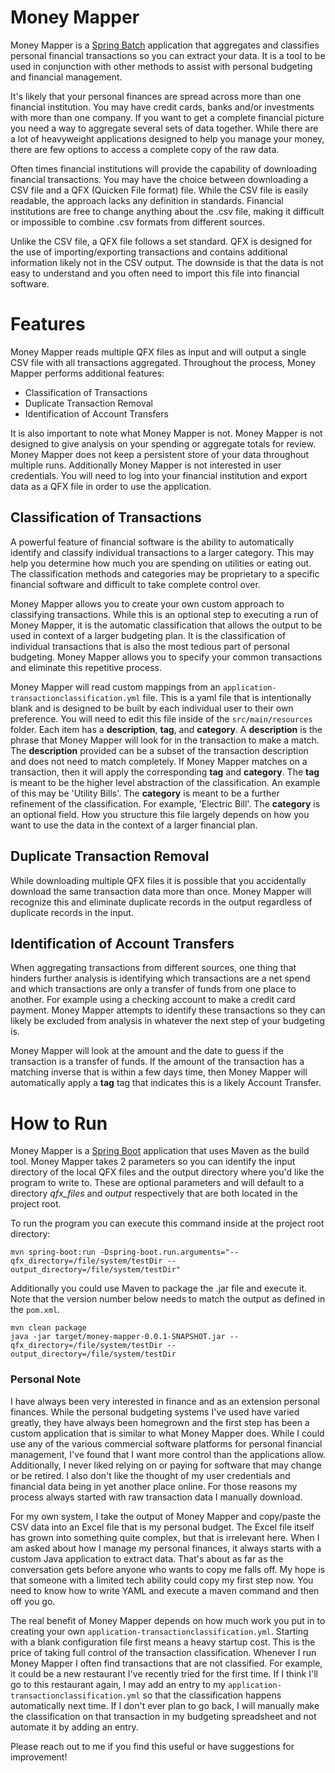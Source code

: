 # Money Mapper

Money Mapper is a [Spring Batch](https://github.com/spring-projects/spring-batch) application that aggregates and classifies personal financial transactions so you can extract your data.  It is a tool to be used in conjunction with other methods to assist with personal budgeting and financial management.  

It's likely that your personal finances are spread across more than one financial institution.  You may have credit cards, banks and/or investments with more than one company.  If you want to get a complete financial picture you need a way to aggregate several sets of data together.  While there are a lot of heavyweight applications designed to help you manage your money, there are few options to access a complete copy of the raw data.

Often times financial institutions will provide the capability of downloading financial transactions.  You may have the choice between downloading a CSV file and a QFX (Quicken File format) file.  While the CSV file is easily readable, the approach lacks any definition in standards.  Financial institutions are free to change anything about the .csv file, making it difficult or impossible to combine .csv formats from different sources.

Unlike the CSV file, a QFX file follows a set standard.  QFX is designed for the use of importing/exporting transactions and contains additional information likely not in the CSV output.  The downside is that the data is not easy to understand and you often need to import this file into financial software.

# Features

Money Mapper reads multiple QFX files as input and will output a single CSV file with all transactions aggregated.  Throughout the process, Money Mapper performs additional features:

- Classification of Transactions
- Duplicate Transaction Removal
- Identification of Account Transfers

It is also important to note what Money Mapper is not.  Money Mapper is not designed to give analysis on your spending or aggregate totals for review.  Money Mapper does not keep a persistent store of your data throughout multiple runs.  Additionally Money Mapper is not interested in user credentials.  You will need to log into your financial institution and export data as a QFX file in order to use the application.

## Classification of Transactions

A powerful feature of financial software is the ability to automatically identify and classify individual transactions to a larger category.  This may help you determine how much you are spending on utilities or eating out.  The classification methods and categories may be proprietary to a specific financial software and difficult to take complete control over.

Money Mapper allows you to create your own custom approach to classifying transactions.  While this is an optional step to executing a run of Money Mapper, it is the automatic classification that allows the output to be used in context of a larger budgeting plan.  It is the classification of individual transactions that is also the most tedious part of personal budgeting.  Money Mapper allows you to specify your common transactions and eliminate this repetitive process.

Money Mapper will read custom mappings from an `application-transactionclassification.yml` file.  This is a yaml file that is intentionally blank and is designed to be built by each individual user to their own preference.  You will need to edit this file inside of the `src/main/resources` folder.  Each item has a **description**, **tag**, and **category**.  A **description** is the phrase that Money Mapper will look for in the transaction to make a match.  The **description** provided can be a subset of the transaction description and does not need to match completely.  If Money Mapper matches on a transaction, then it will apply the corresponding **tag** and **category**.  The **tag** is meant to be the higher level abstraction of the classification.  An example of this may be 'Utility Bills'.  The **category** is meant to be a further refinement of the classification.  For example, 'Electric Bill'.  The **category** is an optional field.  How you structure this file largely depends on how you want to use the data in the context of a larger financial plan.

## Duplicate Transaction Removal

While downloading multiple QFX files it is possible that you accidentally download the same transaction data more than once.  Money Mapper will recognize this and eliminate duplicate records in the output regardless of duplicate records in the input.

## Identification of Account Transfers

When aggregating transactions from different sources, one thing that hinders further analysis is identifying which transactions are a net spend and which transactions are only a transfer of funds from one place to another.  For example using a checking account to make a credit card payment.  Money Mapper attempts to identify these transactions so they can likely be excluded from analysis in whatever the next step of your budgeting is.

Money Mapper will look at the amount and the date to guess if the transaction is a transfer of funds.  If the amount of the transaction has a matching inverse that is within a few days time, then Money Mapper will automatically apply a **tag** tag that indicates this is a likely Account Transfer.

# How to Run

Money Mapper is a [Spring Boot](https://github.com/spring-projects/spring-boot) application that uses Maven as the build tool.  Money Mapper takes 2 parameters so you can identify the input directory of the local QFX files and the output directory where you'd like the program to write to.  These are optional parameters and will default to a directory _qfx_files_ and _output_ respectively that are both located in the project root.

To run the program you can execute this command inside at the project root directory:

```
mvn spring-boot:run -Dspring-boot.run.arguments="--qfx_directory=/file/system/testDir --output_directory=/file/system/testDir"
```

Additionally you could use Maven to package the .jar file and execute it.  Note that the version number below needs to match the output as defined in the `pom.xml`.

```
mvn clean package
java -jar target/money-mapper-0.0.1-SNAPSHOT.jar --qfx_directory=/file/system/testDir --output_directory=/file/system/testDir
```

### Personal Note

I have always been very interested in finance and as an extension personal finances.  While the personal budgeting systems I've used have varied greatly, they have always been homegrown and the first step has been a custom application that is similar to what Money Mapper does.  While I could use any of the various commercial software platforms for personal financial management, I've found that I want more control than the applications allow.  Additionally, I never liked relying on or paying for software that may change or be retired.  I also don't like the thought of my user credentials and financial data being in yet another place online.  For those reasons my process always started with raw transaction data I manually download.

For my own system, I take the output of Money Mapper and copy/paste the CSV data into an Excel file that is my personal budget.  The Excel file itself has grown into something quite complex, but that is irrelevant here.  When I am asked about how I manage my personal finances, it always starts with a custom Java application to extract data.  That's about as far as the conversation gets before anyone who wants to copy me falls off.  My hope is that someone with a limited tech ability could copy my first step now.  You need to know how to write YAML and execute a maven command and then off you go.

The real benefit of Money Mapper depends on how much work you put in to creating your own `application-transactionclassification.yml`.  Starting with a blank configuration file first means a heavy startup cost.  This is the price of taking full control of the transaction classification.
Whenever I run Money Mapper I often find transactions that are not classified.  For example, it could be a new restaurant I've recently tried for the first time.  If I think I'll go to this restaurant again, I may add an entry to my `application-transactionclassification.yml` so that the classification happens automatically next time.  If I don't ever plan to go back, I will manually make the classification on that transaction in my budgeting spreadsheet and not automate it by adding an entry.  

Please reach out to me if you find this useful or have suggestions for improvement!
